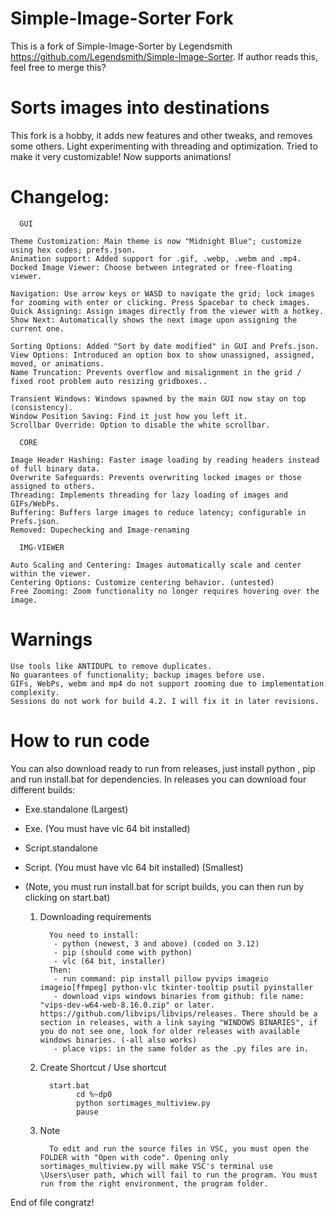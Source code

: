 # Simple-Image-Sorter Fork
This is a fork of Simple-Image-Sorter by Legendsmith https://github.com/Legendsmith/Simple-Image-Sorter. If author reads this, feel free to merge this?

# Sorts images into destinations #
This fork is a hobby, it adds new features and other tweaks, and removes some others. Light experimenting with threading and optimization. Tried to make it very customizable! Now supports animations!

# Changelog: #

      GUI

    Theme Customization: Main theme is now "Midnight Blue"; customize using hex codes; prefs.json.
    Animation support: Added support for .gif, .webp, .webm and .mp4.
    Docked Image Viewer: Choose between integrated or free-floating viewer.

    Navigation: Use arrow keys or WASD to navigate the grid; lock images for zooming with enter or clicking. Press Spacebar to check images.
    Quick Assigning: Assign images directly from the viewer with a hotkey.
    Show Next: Automatically shows the next image upon assigning the current one.

    Sorting Options: Added "Sort by date modified" in GUI and Prefs.json.
    View Options: Introduced an option box to show unassigned, assigned, moved, or animations.
    Name Truncation: Prevents overflow and misalignment in the grid / fixed root problem auto resizing gridboxes..
    
    Transient Windows: Windows spawned by the main GUI now stay on top (consistency).
    Window Position Saving: Find it just how you left it.
    Scrollbar Override: Option to disable the white scrollbar.

      CORE

    Image Header Hashing: Faster image loading by reading headers instead of full binary data.
    Overwrite Safeguards: Prevents overwriting locked images or those assigned to others.
    Threading: Implements threading for lazy loading of images and GIFs/WebPs.
    Buffering: Buffers large images to reduce latency; configurable in Prefs.json.
    Removed: Dupechecking and Image-renaming

      IMG-VIEWER

    Auto Scaling and Centering: Images automatically scale and center within the viewer.
    Centering Options: Customize centering behavior. (untested)
    Free Zooming: Zoom functionality no longer requires hovering over the image.

# Warnings #

    Use tools like ANTIDUPL to remove duplicates.
    No guarantees of functionality; backup images before use.
    GIFs, WebPs, webm and mp4 do not support zooming due to implementation complexity.
    Sessions do not work for build 4.2. I will fix it in later revisions.

# How to run code #
 You can also download ready to run from releases, just install python , pip and run install.bat for dependencies.
 In releases you can download four different builds:
 - Exe.standalone (Largest)
 - Exe. (You must have vlc 64 bit installed)
 - Script.standalone
 - Script. (You must have vlc 64 bit installed) (Smallest)
 - (Note, you must run install.bat for script builds, you can then run by clicking on start.bat)

   1. Downloading requirements
      
            You need to install:
             - python (newest, 3 and above) (coded on 3.12)
             - pip (should come with python)
             - vlc (64 bit, installer)
            Then:
             - run command: pip install pillow pyvips imageio imageio[ffmpeg] python-vlc tkinter-tooltip psutil pyinstaller
             - download vips windows binaries from github: file name: "vips-dev-w64-web-8.16.0.zip" or later. https://github.com/libvips/libvips/releases. There should be a section in releases, with a link saying "WINDOWS BINARIES", if you do not see one, look for older releases with available windows binaries. (-all also works)
             - place vips: in the same folder as the .py files are in.
      
   3. Create Shortcut / Use shortcut
      
            start.bat
                  cd %~dp0
                  python sortimages_multiview.py
                  pause
   3. Note

            To edit and run the source files in VSC, you must open the FOLDER with "Open with code". Opening only sortimages_multiview.py will make VSC's terminal use \Users\user path, which will fail to run the program. You must run from the right environment, the program folder.
      
      
End of file congratz!
